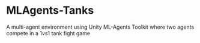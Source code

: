 # MLAgents-Tanks
A multi-agent environment using Unity ML-Agents Toolkit where two agents compete in a 1vs1 tank fight game
